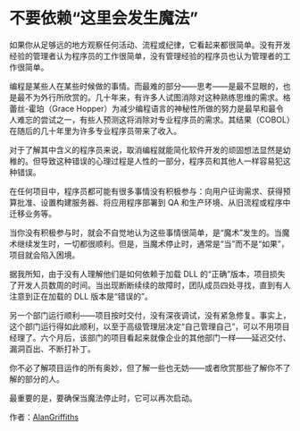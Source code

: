 # 不要依赖“这里会发生魔法”

如果你从足够远的地方观察任何活动、流程或纪律，它看起来都很简单。没有开发经验的管理者认为程序员的工作很简单，没有管理经验的程序员也认为管理者的工作很简单。

编程是某些人在某些时候做的事情。而最难的部分——思考——是最不显眼的，也是最不为外行所欣赏的。几十年来，有许多人试图消除对这种熟练思维的需求。格蕾丝-霍珀（Grace Hopper）为减少编程语言的神秘性所做的努力是最早和最令人难忘的尝试之一，有些人预测这将消除对专业程序员的需求。其结果（COBOL）在随后的几十年里为许多专业程序员带来了收入。

对于了解其中含义的程序员来说，取消编程就能简化软件开发的顽固想法显然是幼稚的。但导致这种错误的心理过程是人性的一部分，程序员和其他人一样容易犯这种错误。

在任何项目中，程序员都可能有很多事情没有积极参与：向用户征询需求、获得预算批准、设置构建服务器、将应用程序部署到 QA 和生产环境、从旧流程或程序中迁移业务等。

当你没有积极参与时，就会不自觉地认为这些事情很简单，是“魔术”发生的。当魔术继续发生时，一切都很顺利。但是，当魔术停止时，通常是“当”而不是“如果”，项目就会陷入困境。

据我所知，由于没有人理解他们是如何依赖于加载 DLL 的“正确”版本，项目损失了开发人员数周的时间。当出现断断续续的故障时，团队成员四处寻找，直到有人注意到正在加载的 DLL 版本是“错误的”。

另一个部门运行顺利——项目按时交付，没有深夜调试，没有紧急修复。事实上，这个部门运行得如此顺利，以至于高级管理层决定“自己管理自己”，可以不用项目经理了。六个月后，该部门的项目看起来就像企业的其他部门一样——延迟交付、漏洞百出、不断打补丁。

你不必了解项目运作的所有奥妙，但了解一些也无妨——或者欣赏那些了解你不了解的部分的人。

最重要的是，要确保当魔法停止时，它可以再次启动。

作者：[AlanGriffiths](http://programmer.97things.oreilly.com/wiki/index.php/AlanGriffiths)